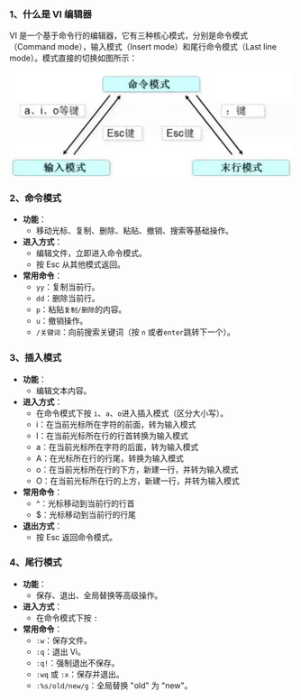 ### 1、什么是 VI 编辑器

VI 是一个基于命令行的编辑器，它有三种核心模式，分别是命令模式（Command mode），输入模式（Insert mode）和尾行命令模式（Last line mode）。模式直接的切换如图所示：

![img](./assets/v2-5715200d495279d4db514a7842c9028a_r.jpg)



### 2、命令模式

- **功能**：
    - 移动光标、复制、删除、粘贴、撤销、搜索等基础操作。
- **进入方式**：
    - 编辑文件，立即进入命令模式。
    - 按 Esc 从其他模式返回。
- **常用命令**：
    - `yy`：复制当前行。
    - `dd`：删除当前行。
    - `p`：粘贴`复制/删除`的内容。
    - `u`：撤销操作。
    - `/关键词`：向前搜索关键词（按 `n` 或者`enter`跳转下一个）。



### 3、插入模式

- **功能**：
    - 编辑文本内容。
- **进入方式**：
    - 在命令模式下按 `i`、`a`、`o`进入插入模式（区分大小写）。
    - i：在当前光标所在字符的前面，转为输入模式
    - I：在当前光标所在行的行首转换为输入模式
    - a：在当前光标所在字符的后面，转为输入模式
    - A：在光标所在行的行尾，转换为输入模式
    - o：在当前光标所在行的下方，新建一行，并转为输入模式
    - O：在当前光标所在行的上方，新建一行，并转为输入模式
- **常用命令**：
    - ^：光标移动到当前行的行首
    - $：光标移动到当前行的行尾
- **退出方式**：
    - 按 Esc 返回命令模式。



### 4、尾行模式

- **功能**：
    - 保存、退出、全局替换等高级操作。
- **进入方式**：
    - 在命令模式下按 `:`
- **常用命令**：
    - `:w`：保存文件。
    - `:q`：退出 Vi。
    - `:q!`：强制退出不保存。
    - `:wq` 或 `:x`：保存并退出。
    - `:%s/old/new/g`：全局替换 "old" 为 "new"。